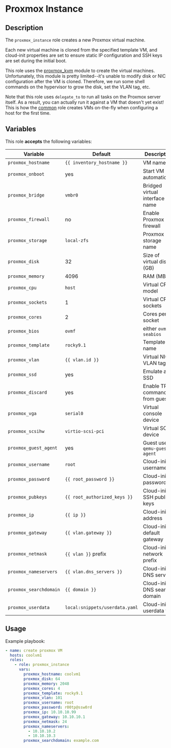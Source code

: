 Proxmox Instance
================

Description
-----------

The `proxmox_instance` role creates a new Proxmox virtual machine.

Each new virtual machine is cloned from the specified template VM, and
cloud-init properties are set to ensure static IP configuration and SSH keys are
set during the initial boot.

This role uses the [proxmox\_kvm](https://docs.ansible.com/ansible/latest/collections/community/general/proxmox_kvm_module.html)
module to create the virtual machines. Unfortunately, this module is pretty
limited--it's unable to modify disk or NIC configuration after the VM is cloned.
Therefore, we run some shell commands on the hypervisor to grow the disk, set
the VLAN tag, etc.

Note that this role uses `delegate_to` to run all tasks on the Proxmox server
itself. As a result, you can actually run it against a VM that doesn't yet
exist! This is how the [common](../common/) role creates VMs on-the-fly when
configuring a host for the first time.


Variables
---------

This role **accepts** the following variables:

Variable               | Default                        | Description
-----------------------|--------------------------------|------------
`proxmox_hostname`     | `{{ inventory_hostname }}`     | VM name
`proxmox_onboot`       | yes                            | Start VM automatically
`proxmox_bridge`       | `vmbr0`                        | Bridged virtual interface name
`proxmox_firewall`     | no                             | Enable Proxmox firewall
`proxmox_storage`      | `local-zfs`                    | Proxmox storage name
`proxmox_disk`         | 32                             | Size of virtual disk (GB)
`proxmox_memory`       | 4096                           | RAM (MB)
`proxmox_cpu`          | `host`                         | Virtual CPU model
`proxmox_sockets`      | 1                              | Virtual CPU sockets
`proxmox_cores`        | 2                              | Cores per socket
`proxmox_bios`         | `ovmf`                         | either `ovmf` or `seabios`
`proxmox_template`     | `rocky9.1`                     | Template VM name
`proxmox_vlan`         | `{{ vlan.id }}`                | Virtual NIC VLAN tag
`proxmox_ssd`          | yes                            | Emulate an SSD
`proxmox_discard`      | yes                            | Enable TRIM commands from guest
`proxmox_vga`          | `serial0`                      | Virtual console device
`proxmox_scsihw`       | `virtio-scsi-pci`              | Virtual SCSI device
`proxmox_guest_agent`  | yes                            | Guest uses `qemu-guest-agent`
`proxmox_username`     | `root`                         | Cloud-init username
`proxmox_password`     | `{{ root_password }}`          | Cloud-init password
`proxmox_pubkeys`      | `{{ root_authorized_keys }}`   | Cloud-init SSH public keys
`proxmox_ip`           | `{{ ip }}`                     | Cloud-init IP address
`proxmox_gateway`      | `{{ vlan.gateway }}`           | Cloud-init default gateway
`proxmox_netmask`      | `{{ vlan }}` prefix            | Cloud-init network prefix
`proxmox_nameservers`  | `{{ vlan.dns_servers }}`       | Cloud-init DNS servers
`proxmox_searchdomain` | `{{ domain }}`                 | Cloud-init DNS search domain
`proxmox_userdata`     | `local:snippets/userdata.yaml` | Cloud-init userdata file


Usage
-----

Example playbook:

````yaml
- name: create proxmox VM
  hosts: coolvm1
  roles:
    - role: proxmox_instance
      vars:
        proxmox_hostname: coolvm1
        proxmox_disk: 64
        proxmox_memory: 2048
        proxmox_cores: 4
        proxmox_template: rocky9.1
        proxmox_vlan: 101
        proxmox_username: root
        proxmox_password: r00tp@ssw0rd
        proxmox_ip: 10.10.10.99
        proxmox_gateway: 10.10.10.1
        proxmox_netmask: 24
        proxmox_nameservers:
          - 10.10.10.2
          - 10.10.10.3
        proxmox_searchdomain: example.com
````
